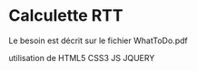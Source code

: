 # Calculette RTT

Le besoin est décrit sur le fichier WhatToDo.pdf

utilisation de 
HTML5
CSS3
JS
JQUERY 
